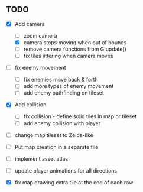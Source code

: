## TODO

- [x] Add camera
    - [ ] zoom camera
    - [x] camera stops moving when out of bounds
    - [ ] remove camera functions from G:update()
    - [ ] fix tiles jittering when camera moves

- [ ] fix enemy movement
    - [ ] fix enemies move back & forth
    - [ ] add more types of enemy movement
    - [ ] add enemy pathfinding on tileset

- [x] Add collision
    - [ ] fix collision - define solid tiles in map or tileset
    - [ ] add enemy collision with player

- [ ] change map tileset to Zelda-like
- [ ] Put map creation in a separate file
- [ ] implement asset atlas
- [ ] update player animations for all directions

- [x] fix map drawing extra tile at the end of each row
